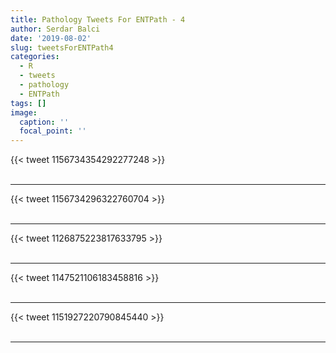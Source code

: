 ```yaml
---
title: Pathology Tweets For ENTPath - 4
author: Serdar Balci
date: '2019-08-02'
slug: tweetsForENTPath4
categories:
  - R
  - tweets
  - pathology
  - ENTPath
tags: []
image:
  caption: ''
  focal_point: ''
---
```



{{< tweet 1156734354292277248 >}}
<br>
<br>
<hr>
{{< tweet 1156734296322760704 >}}
<br>
<br>
<hr>
{{< tweet 1126875223817633795 >}}
<br>
<br>
<hr>
{{< tweet 1147521106183458816 >}}
<br>
<br>
<hr>
{{< tweet 1151927220790845440 >}}
<br>
<br>
<hr>
